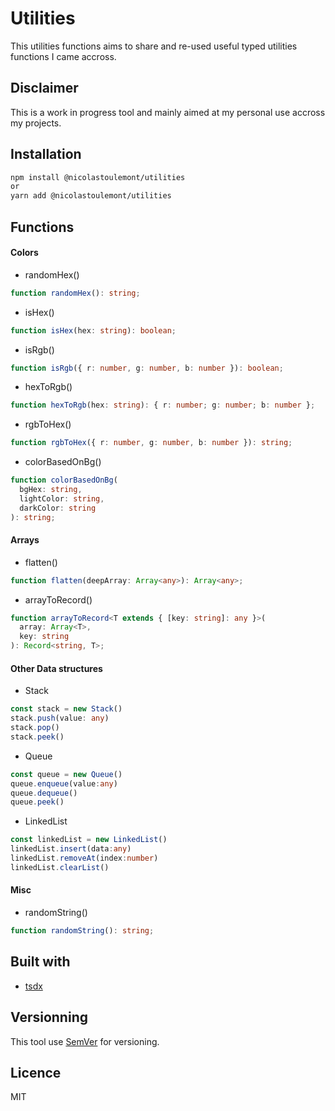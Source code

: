 # Utilities

This utilities functions aims to share and re-used useful typed utilities functions I came accross.

## Disclaimer

This is a work in progress tool and mainly aimed at my personal use accross my projects.

## Installation

```bash
npm install @nicolastoulemont/utilities
or
yarn add @nicolastoulemont/utilities
```

## Functions

#### Colors

- randomHex()

```typescript
function randomHex(): string;
```

- isHex()

```typescript
function isHex(hex: string): boolean;
```

- isRgb()

```typescript
function isRgb({ r: number, g: number, b: number }): boolean;
```

- hexToRgb()

```typescript
function hexToRgb(hex: string): { r: number; g: number; b: number };
```

- rgbToHex()

```typescript
function rgbToHex({ r: number, g: number, b: number }): string;
```

- colorBasedOnBg()

```typescript
function colorBasedOnBg(
  bgHex: string,
  lightColor: string,
  darkColor: string
): string;
```

#### Arrays

- flatten()

```typescript
function flatten(deepArray: Array<any>): Array<any>;
```

- arrayToRecord()

```typescript
function arrayToRecord<T extends { [key: string]: any }>(
  array: Array<T>,
  key: string
): Record<string, T>;
```

#### Other Data structures

- Stack
```typescript
const stack = new Stack()
stack.push(value: any)
stack.pop()
stack.peek()
```

- Queue
```typescript
const queue = new Queue()
queue.enqueue(value:any)
queue.dequeue()
queue.peek()
```

- LinkedList
```typescript
const linkedList = new LinkedList()
linkedList.insert(data:any)
linkedList.removeAt(index:number)
linkedList.clearList()
```

#### Misc

- randomString()

```typescript
function randomString(): string;
```

## Built with

- [tsdx](https://github.com/jaredpalmer/tsdx)

## Versionning

This tool use [SemVer](http://semver.org/) for versioning.

## Licence

MIT
